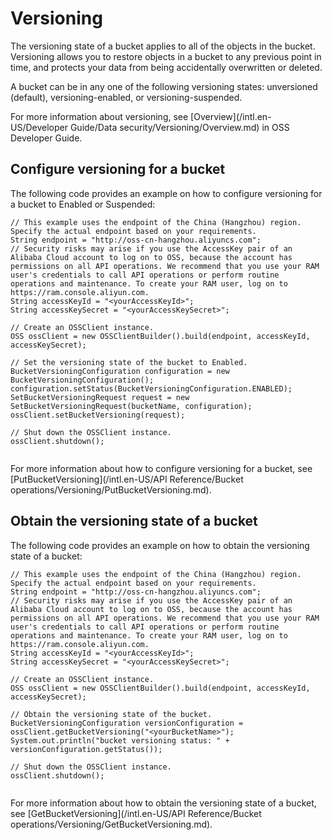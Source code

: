 # Versioning

The versioning state of a bucket applies to all of the objects in the bucket. Versioning allows you to restore objects in a bucket to any previous point in time, and protects your data from being accidentally overwritten or deleted.

A bucket can be in any one of the following versioning states: unversioned \(default\), versioning-enabled, or versioning-suspended.

For more information about versioning, see [Overview](/intl.en-US/Developer Guide/Data security/Versioning/Overview.md) in OSS Developer Guide.

## Configure versioning for a bucket

The following code provides an example on how to configure versioning for a bucket to Enabled or Suspended:

```
// This example uses the endpoint of the China (Hangzhou) region. Specify the actual endpoint based on your requirements.
String endpoint = "http://oss-cn-hangzhou.aliyuncs.com";
// Security risks may arise if you use the AccessKey pair of an Alibaba Cloud account to log on to OSS, because the account has permissions on all API operations. We recommend that you use your RAM user's credentials to call API operations or perform routine operations and maintenance. To create your RAM user, log on to https://ram.console.aliyun.com.
String accessKeyId = "<yourAccessKeyId>";
String accessKeySecret = "<yourAccessKeySecret>";

// Create an OSSClient instance.
OSS ossClient = new OSSClientBuilder().build(endpoint, accessKeyId, accessKeySecret);

// Set the versioning state of the bucket to Enabled.
BucketVersioningConfiguration configuration = new BucketVersioningConfiguration();
configuration.setStatus(BucketVersioningConfiguration.ENABLED);
SetBucketVersioningRequest request = new SetBucketVersioningRequest(bucketName, configuration);
ossClient.setBucketVersioning(request);

// Shut down the OSSClient instance.
ossClient.shutdown();
                
```

For more information about how to configure versioning for a bucket, see [PutBucketVersioning](/intl.en-US/API Reference/Bucket operations/Versioning/PutBucketVersioning.md).

## Obtain the versioning state of a bucket

The following code provides an example on how to obtain the versioning state of a bucket:

```
// This example uses the endpoint of the China (Hangzhou) region. Specify the actual endpoint based on your requirements.
String endpoint = "http://oss-cn-hangzhou.aliyuncs.com";
// Security risks may arise if you use the AccessKey pair of an Alibaba Cloud account to log on to OSS, because the account has permissions on all API operations. We recommend that you use your RAM user's credentials to call API operations or perform routine operations and maintenance. To create your RAM user, log on to https://ram.console.aliyun.com.
String accessKeyId = "<yourAccessKeyId>";
String accessKeySecret = "<yourAccessKeySecret>";

// Create an OSSClient instance.
OSS ossClient = new OSSClientBuilder().build(endpoint, accessKeyId, accessKeySecret);

// Obtain the versioning state of the bucket.
BucketVersioningConfiguration versionConfiguration = ossClient.getBucketVersioning("<yourBucketName>");
System.out.println("bucket versioning status: " + versionConfiguration.getStatus());

// Shut down the OSSClient instance.
ossClient.shutdown();
                
```

For more information about how to obtain the versioning state of a bucket, see [GetBucketVersioning](/intl.en-US/API Reference/Bucket operations/Versioning/GetBucketVersioning.md).

